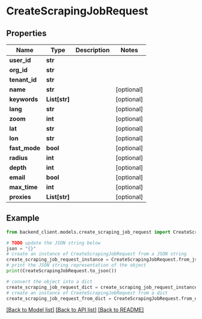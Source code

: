 # CreateScrapingJobRequest


## Properties

Name | Type | Description | Notes
------------ | ------------- | ------------- | -------------
**user_id** | **str** |  | 
**org_id** | **str** |  | 
**tenant_id** | **str** |  | 
**name** | **str** |  | [optional] 
**keywords** | **List[str]** |  | [optional] 
**lang** | **str** |  | [optional] 
**zoom** | **int** |  | [optional] 
**lat** | **str** |  | [optional] 
**lon** | **str** |  | [optional] 
**fast_mode** | **bool** |  | [optional] 
**radius** | **int** |  | [optional] 
**depth** | **int** |  | [optional] 
**email** | **bool** |  | [optional] 
**max_time** | **int** |  | [optional] 
**proxies** | **List[str]** |  | [optional] 

## Example

```python
from backend_client.models.create_scraping_job_request import CreateScrapingJobRequest

# TODO update the JSON string below
json = "{}"
# create an instance of CreateScrapingJobRequest from a JSON string
create_scraping_job_request_instance = CreateScrapingJobRequest.from_json(json)
# print the JSON string representation of the object
print(CreateScrapingJobRequest.to_json())

# convert the object into a dict
create_scraping_job_request_dict = create_scraping_job_request_instance.to_dict()
# create an instance of CreateScrapingJobRequest from a dict
create_scraping_job_request_from_dict = CreateScrapingJobRequest.from_dict(create_scraping_job_request_dict)
```
[[Back to Model list]](../README.md#documentation-for-models) [[Back to API list]](../README.md#documentation-for-api-endpoints) [[Back to README]](../README.md)


